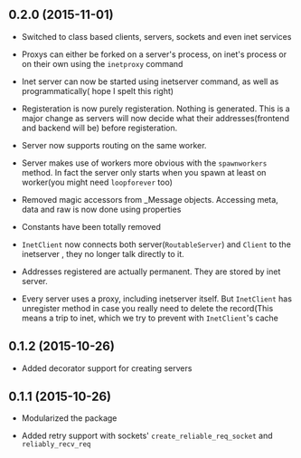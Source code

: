 0.2.0 (2015-11-01)
-------------------
- Switched to class based clients, servers, sockets and even inet services

- Proxys can either be forked on a server's process, on inet's process or on
their own using the `inetproxy` command

- Inet server can now be started using inetserver command, as well as programmatically(
hope I spelt this right)

- Registeration is now purely registeration. Nothing is generated. This is a major
change as servers will now decide what their addresses(frontend and backend will be)
before registeration.

- Server now supports routing on the same worker.

- Server makes use of workers more obvious with the `spawnworkers` method. In fact
the server only starts when you spawn at least on worker(you might need `loopforever` too)

- Removed magic accessors from _Message objects. Accessing meta, data and raw is now
done using properties

- Constants have been totally removed

- `InetClient` now connects both server(`RoutableServer`) and `Client` to the inetserver
, they no longer talk directly to it.

- Addresses registered are actually permanent. They are stored by inet server.

- Every server uses a proxy, including inetserver itself. But `InetClient` has unregister method
in case you really need to delete the record(This means a trip to inet, which we try to prevent
with `InetClient`'s cache

0.1.2 (2015-10-26)
--------------------
- Added decorator support for creating servers

0.1.1 (2015-10-26)
--------------------
- Modularized the package

- Added retry support with sockets' `create_reliable_req_socket` and 
`reliably_recv_req`
